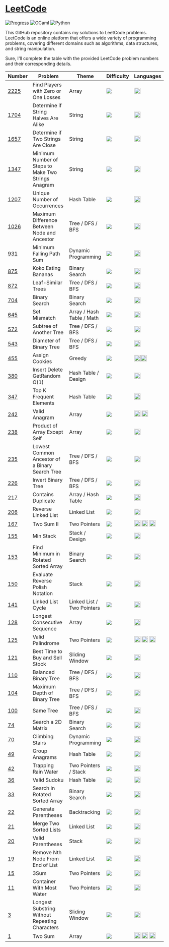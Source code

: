 # [LeetCode](https://leetcode.com/problemset/all/)

[![Progress](https://progress-bar.dev/1/?title=progress)](https://github.com/user/repo)
![OCaml](https://img.shields.io/badge/-OCaml-EC6813?logo=ocaml&logoColor=white)
![Python](https://img.shields.io/badge/-Python-3776AB?logo=python&logoColor=white)

This GitHub repository contains my solutions to LeetCode problems. LeetCode is an online platform that offers a wide variety of programming problems, covering different domains such as algorithms, data structures, and string manipulation.

Sure, I'll complete the table with the provided LeetCode problem numbers and their corresponding details.

| Number | Problem | Theme | Difficulty | Languages |
|--------|---------|-------|------------|-----------|
| [2225](https://github.com/noevernier/leetcode/tree/main/solutions/2225_find_players_with_zero_or_one_losses) | Find Players with Zero or One Losses | Array | <img src="https://img.shields.io/badge/Medium-orange"> | <img src="https://cdn.svgporn.com/logos/python.svg" alt="Python" height="20" /> |
| [1704](https://github.com/noevernier/leetcode/tree/main/solutions/1704_determine_if_string_halves_are_alike) | Determine if String Halves Are Alike | String | <img src="https://img.shields.io/badge/Easy-green"> | <img src="https://cdn.svgporn.com/logos/python.svg" alt="Python" height="20" /> |
| [1657](https://github.com/noevernier/leetcode/tree/main/solutions/1657_determine_if_two_strings_are_close) | Determine if Two Strings Are Close | String | <img src="https://img.shields.io/badge/Medium-orange"> | <img src="https://cdn.svgporn.com/logos/python.svg" alt="Python" height="20" /> |
| [1347](https://github.com/noevernier/leetcode/tree/main/solutions/1347_minimum_number_of_steps_to_make_two_strings_anagram) | Minimum Number of Steps to Make Two Strings Anagram | String | <img src="https://img.shields.io/badge/Easy-green"> | <img src="https://cdn.svgporn.com/logos/python.svg" alt="Python" height="20" /> |
| [1207](https://github.com/noevernier/leetcode/tree/main/solutions/1207_unique_number_of_occurrences) | Unique Number of Occurrences | Hash Table | <img src="https://img.shields.io/badge/Easy-green"> | <img src="https://cdn.svgporn.com/logos/python.svg" alt="Python" height="20" /> |
| [1026](https://github.com/noevernier/leetcode/tree/main/solutions/1026_maximum_difference_between_node_and_ancestor) | Maximum Difference Between Node and Ancestor | Tree / DFS / BFS | <img src="https://img.shields.io/badge/Medium-orange"> | <img src="https://cdn.svgporn.com/logos/python.svg" alt="Python" height="20" /> |
| [931](https://github.com/noevernier/leetcode/tree/main/solutions/931_minimum_falling_path_sum) | Minimum Falling Path Sum | Dynamic Programming | <img src="https://img.shields.io/badge/Medium-orange"> | <img src="https://cdn.svgporn.com/logos/python.svg" alt="Python" height="20" /> |
| [875](https://github.com/noevernier/leetcode/tree/main/solutions/875_koko_eating_bananas) | Koko Eating Bananas | Binary Search | <img src="https://img.shields.io/badge/Medium-orange"> | <img src="https://cdn.svgporn.com/logos/python.svg" alt="Python" height="20" /> |
| [872](https://github.com/noevernier/leetcode/tree/main/solutions/872_leaf_similar_trees) | Leaf-Similar Trees | Tree / DFS / BFS | <img src="https://img.shields.io/badge/Easy-green"> |<img src="https://cdn.svgporn.com/logos/python.svg" alt="Python" height="20" /> |
| [704](https://github.com/noevernier/leetcode/tree/main/solutions/704_binary_search) | Binary Search | Binary Search | <img src="https://img.shields.io/badge/Easy-green"> | <img src="https://cdn.svgporn.com/logos/python.svg" alt="Python" height="20" /> |
| [645](https://github.com/noevernier/leetcode/tree/main/solutions/645_set_mismatch) | Set Mismatch | Array / Hash Table / Math | <img src="https://img.shields.io/badge/Easy-green"> |<img src="https://cdn.svgporn.com/logos/python.svg" alt="Python" height="20" /> |
| [572](https://github.com/noevernier/leetcode/tree/main/solutions/572_subtree_of_another_tree) | Subtree of Another Tree | Tree / DFS / BFS | <img src="https://img.shields.io/badge/Easy-green"> | <img src="https://cdn.svgporn.com/logos/python.svg" alt="Python" height="20" /> |
| [543](https://github.com/noevernier/leetcode/tree/main/solutions/543_diameter_of_binary_tree) | Diameter of Binary Tree | Tree / DFS / BFS | <img src="https://img.shields.io/badge/Easy-green"> | <img src="https://cdn.svgporn.com/logos/python.svg" alt="Python" height="20" /> |
| [455](https://github.com/noevernier/leetcode/tree/main/solutions/455_assign_cookies) | Assign Cookies | Greedy | <img src="https://img.shields.io/badge/Easy-green"> | <img src="https://cdn.svgporn.com/logos/python.svg" alt="Python" height="20" /><img src="https://cdn.svgporn.com/logos/ocaml.svg" alt="OCaml" height="20" /> |
| [380](https://github.com/noevernier/leetcode/tree/main/solutions/380_insert_delete_getrandom_O1) | Insert Delete GetRandom O(1) | Hash Table / Design | <img src="https://img.shields.io/badge/Medium-orange"> | <img src="https://cdn.svgporn.com/logos/python.svg" alt="Python" height="20" /> |
| [347](https://github.com/noevernier/leetcode/tree/main/solutions/347_top_k_frequent_elements) | Top K Frequent Elements | Hash Table | <img src="https://img.shields.io/badge/Medium-orange"> | <img src="https://cdn.svgporn.com/logos/python.svg" alt="Python" height="20" /> |
| [242](https://github.com/noevernier/leetcode/tree/main/solutions/242_valid_anagram) | Valid Anagram | Array | <img src="https://img.shields.io/badge/Easy-green"> | <img src="https://cdn.svgporn.com/logos/python.svg" alt="Python" height="20" /> <img src="https://cdn.svgporn.com/logos/ocaml.svg" alt="OCaml" height="20" /> |
| [238](https://github.com/noevernier/leetcode/tree/main/solutions/238_product_of_array_except_self) | Product of Array Except Self | Array | <img src="https://img.shields.io/badge/Medium-orange"> | <img src="https://cdn.svgporn.com/logos/python.svg" alt="Python" height="20" /> |
| [235](https://github.com/noevernier/leetcode/tree/main/solutions/235_lowest_common_ancestor_of_a_binary_search_tree) | Lowest Common Ancestor of a Binary Search Tree | Tree / DFS / BFS | <img src="https://img.shields.io/badge/Easy-green"> | <img src="https://cdn.svgporn.com/logos/python.svg" alt="Python" height="20" /> |
| [226](https://github.com/noevernier/leetcode/tree/main/solutions/226_invert_binary_tree) | Invert Binary Tree | Tree / DFS / BFS | <img src="https://img.shields.io/badge/Easy-green"> | <img src="https://cdn.svgporn.com/logos/python.svg" alt="Python" height="20" /> |
| [217](https://github.com/noevernier/leetcode/tree/main/solutions/217_contains_duplicate) | Contains Duplicate | Array / Hash Table | <img src="https://img.shields.io/badge/Easy-green"> | <img src="https://cdn.svgporn.com/logos/python.svg" alt="Python" height="20" /> |
| [206](https://github.com/noevernier/leetcode/tree/main/solutions/206_reverse_linked_list) | Reverse Linked List | Linked List | <img src="https://img.shields.io/badge/Easy-green"> | <img src="https://cdn.svgporn.com/logos/python.svg" alt="Python" height="20" /> |
| [167](https://github.com/noevernier/leetcode/tree/main/solutions/167_two_sum_II) | Two Sum II | Two Pointers | <img src="https://img.shields.io/badge/Easy-green"> | <img src="https://cdn.svgporn.com/logos/python.svg" alt="Python" height="20" /> <img src="https://cdn.svgporn.com/logos/ocaml.svg" alt="OCaml" height="20" /> <img src="https://cdn.svgporn.com/logos/rust.svg" alt="OCaml" height="20" /> |
| [155](https://github.com/noevernier/leetcode/tree/main/solutions/155_min_stack) | Min Stack | Stack / Design | <img src="https://img.shields.io/badge/Easy-green"> | <img src="https://cdn.svgporn.com/logos/python.svg" alt="Python" height="20" /> |
| [153](https://github.com/noevernier/leetcode/tree/main/solutions/153_find_minimum_in_rotated_sorted_array) | Find Minimum in Rotated Sorted Array | Binary Search | <img src="https://img.shields.io/badge/Medium-orange"> | <img src="https://cdn.svgporn.com/logos/python.svg" alt="Python" height="20" /> |
| [150](https://github.com/noevernier/leetcode/tree/main/solutions/150_evaluate_reverse_polish_notation) | Evaluate Reverse Polish Notation | Stack | <img src="https://img.shields.io/badge/Medium-orange"> | <img src="https://cdn.svgporn.com/logos/python.svg" alt="Python" height="20" /> |
| [141](https://github.com/noevernier/leetcode/tree/main/solutions/141_linked_list_cycle) | Linked List Cycle | Linked List / Two Pointers | <img src="https://img.shields.io/badge/Easy-green"> | <img src="https://cdn.svgporn.com/logos/python.svg" alt="Python" height="20" /> |
| [128](https://github.com/noevernier/leetcode/tree/main/solutions/128_longest_consecutive_sequence) | Longest Consecutive Sequence | Array | <img src="https://img.shields.io/badge/Hard-red"> | <img src="https://cdn.svgporn.com/logos/python.svg" alt="Python" height="20" /> |
| [125](https://github.com/noevernier/leetcode/tree/main/solutions/125_valid_palindrome) | Valid Palindrome | Two Pointers | <img src="https://img.shields.io/badge/Easy-green"> | <img src="https://cdn.svgporn.com/logos/python.svg" alt="Python" height="20" /> <img src="https://cdn.svgporn.com/logos/ocaml.svg" alt="OCaml" height="20" /> <img src="https://cdn.svgporn.com/logos/rust.svg" alt="OCaml" height="20" /> |
| [121](https://github.com/noevernier/leetcode/tree/main/solutions/121_best_time_to_buy_and_sell_stock) | Best Time to Buy and Sell Stock | Sliding Window | <img src="https://img.shields.io/badge/Easy-green"> | <img src="https://cdn.svgporn.com/logos/python.svg" alt="Python" height="20" />  |
| [110](https://github.com/noevernier/leetcode/tree/main/solutions/110_balanced_binary_tree) | Balanced Binary Tree | Tree / DFS / BFS | <img src="https://img.shields.io/badge/Easy-green"> | <img src="https://cdn.svgporn.com/logos/python.svg" alt="Python" height="20" />  |
| [104](https://github.com/noevernier/leetcode/tree/main/solutions/104_maximum_depth_of_binary_tree) | Maximum Depth of Binary Tree | Tree / DFS / BFS | <img src="https://img.shields.io/badge/Easy-green"> | <img src="https://cdn.svgporn.com/logos/python.svg" alt="Python" height="20" />  |
| [100](https://github.com/noevernier/leetcode/tree/main/solutions/100_same_tree) | Same Tree | Tree / DFS / BFS | <img src="https://img.shields.io/badge/Easy-green"> | <img src="https://cdn.svgporn.com/logos/python.svg" alt="Python" height="20" />  |
| [74](https://github.com/noevernier/leetcode/tree/main/solutions/74_search_a_2d_matrix) | Search a 2D Matrix | Binary Search | <img src="https://img.shields.io/badge/Medium-orange"> | <img src="https://cdn.svgporn.com/logos/python.svg" alt="Python" height="20" /> |
| [70](https://github.com/noevernier/leetcode/tree/main/solutions/70_climbing_stairs) | Climbing Stairs | Dynamic Programming | <img src="https://img.shields.io/badge/Easy-green"> | <img src="https://cdn.svgporn.com/logos/python.svg" alt="Python" height="20" /> |
| [49](https://github.com/noevernier/leetcode/tree/main/solutions/49_group_anagrams) | Group Anagrams | Hash Table | <img src="https://img.shields.io/badge/Medium-orange"> | <img src="https://cdn.svgporn.com/logos/python.svg" alt="Python" height="20" /> |
| [42](https://github.com/noevernier/leetcode/tree/main/solutions/42_trapping_rain_water) | Trapping Rain Water | Two Pointers / Stack | <img src="https://img.shields.io/badge/Hard-red"> | <img src="https://cdn.svgporn.com/logos/python.svg" alt="Python" height="20" /> |
| [36](https://github.com/noevernier/leetcode/tree/main/solutions/36_valid_sudoku) | Valid Sudoku | Hash Table | <img src="https://img.shields.io/badge/Medium-orange"> | <img src="https://cdn.svgporn.com/logos/python.svg" alt="Python" height="20" /> |
| [33](https://github.com/noevernier/leetcode/tree/main/solutions/33_search_in_rotated_sorted_array) | Search in Rotated Sorted Array | Binary Search | <img src="https://img.shields.io/badge/Medium-orange"> | <img src="https://cdn.svgporn.com/logos/python.svg" alt="Python" height="20" /> |
| [22](https://github.com/noevernier/leetcode/tree/main/solutions/22_generate_parentheses) | Generate Parentheses | Backtracking | <img src="https://img.shields.io/badge/Medium-orange"> | <img src="https://cdn.svgporn.com/logos/python.svg" alt="Python" height="20" /> |
| [21](https://github.com/noevernier/leetcode/tree/main/solutions/21_merge_two_sorted_lists) | Merge Two Sorted Lists | Linked List | <img src="https://img.shields.io/badge/Easy-green"> | <img src="https://cdn.svgporn.com/logos/python.svg" alt="Python" height="20" /> |
| [20](https://github.com/noevernier/leetcode/tree/main/solutions/20_valid_parentheses) | Valid Parentheses | Stack | <img src="https://img.shields.io/badge/Easy-green"> | <img src="https://cdn.svgporn.com/logos/python.svg" alt="Python" height="20" /> |
| [19](https://github.com/noevernier/leetcode/tree/main/solutions/19_remove_nth_node_from_end_of_list) | Remove Nth Node From End of List | Linked List | <img src="https://img.shields.io/badge/Medium-orange"> | <img src="https://cdn.svgporn.com/logos/python.svg" alt="Python" height="20" /> |
| [15](https://github.com/noevernier/leetcode/tree/main/solutions/15_3sum) | 3Sum | Two Pointers | <img src="https://img.shields.io/badge/Medium-orange"> | <img src="https://cdn.svgporn.com/logos/python.svg" alt="Python" height="20" /> |
| [11](https://github.com/noevernier/leetcode/tree/main/solutions/11_container_with_most_water) | Container With Most Water | Two Pointers | <img src="https://img.shields.io/badge/Medium-orange"> | <img src="https://cdn.svgporn.com/logos/python.svg" alt="Python" height="20" /> |
| [3](https://github.com/noevernier/leetcode/tree/main/solutions/3_longest_substring_without_repeating_characters) | Longest Substring Without Repeating Characters | Sliding Window | <img src="https://img.shields.io/badge/Medium-orange"> | <img src="https://cdn.svgporn.com/logos/python.svg" alt="Python" height="20" /> |
| [1](https://github.com/noevernier/leetcode/tree/main/solutions/1_two_sum) | Two Sum | Array | <img src="https://img.shields.io/badge/Easy-green"> | <img src="https://cdn.svgporn.com/logos/python.svg" alt="Python" height="20" /> <img src="https://cdn.svgporn.com/logos/ocaml.svg" alt="OCaml" height="20" /> <img src="https://cdn.svgporn.com/logos/rust.svg" alt="OCaml" height="20" /> |
